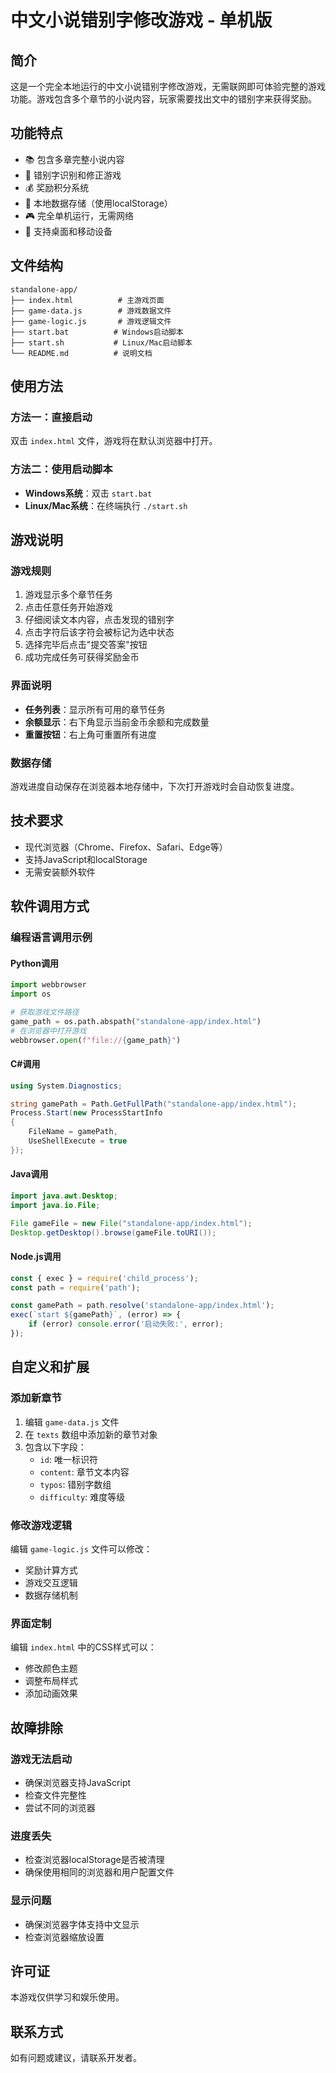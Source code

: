 # 中文小说错别字修改游戏 - 单机版

## 简介
这是一个完全本地运行的中文小说错别字修改游戏，无需联网即可体验完整的游戏功能。游戏包含多个章节的小说内容，玩家需要找出文中的错别字来获得奖励。

## 功能特点
- 📚 包含多章完整小说内容
- 🎯 错别字识别和修正游戏
- 💰 奖励积分系统
- 💾 本地数据存储（使用localStorage）
- 🎮 完全单机运行，无需网络
- 📱 支持桌面和移动设备

## 文件结构
```
standalone-app/
├── index.html          # 主游戏页面
├── game-data.js        # 游戏数据文件
├── game-logic.js       # 游戏逻辑文件
├── start.bat          # Windows启动脚本
├── start.sh           # Linux/Mac启动脚本
└── README.md          # 说明文档
```

## 使用方法

### 方法一：直接启动
双击 `index.html` 文件，游戏将在默认浏览器中打开。

### 方法二：使用启动脚本
- **Windows系统**：双击 `start.bat`
- **Linux/Mac系统**：在终端执行 `./start.sh`

## 游戏说明

### 游戏规则
1. 游戏显示多个章节任务
2. 点击任意任务开始游戏
3. 仔细阅读文本内容，点击发现的错别字
4. 点击字符后该字符会被标记为选中状态
5. 选择完毕后点击"提交答案"按钮
6. 成功完成任务可获得奖励金币

### 界面说明
- **任务列表**：显示所有可用的章节任务
- **余额显示**：右下角显示当前金币余额和完成数量
- **重置按钮**：右上角可重置所有进度

### 数据存储
游戏进度自动保存在浏览器本地存储中，下次打开游戏时会自动恢复进度。

## 技术要求
- 现代浏览器（Chrome、Firefox、Safari、Edge等）
- 支持JavaScript和localStorage
- 无需安装额外软件

## 软件调用方式

### 编程语言调用示例

#### Python调用
```python
import webbrowser
import os

# 获取游戏文件路径
game_path = os.path.abspath("standalone-app/index.html")
# 在浏览器中打开游戏
webbrowser.open(f"file://{game_path}")
```

#### C#调用
```csharp
using System.Diagnostics;

string gamePath = Path.GetFullPath("standalone-app/index.html");
Process.Start(new ProcessStartInfo
{
    FileName = gamePath,
    UseShellExecute = true
});
```

#### Java调用
```java
import java.awt.Desktop;
import java.io.File;

File gameFile = new File("standalone-app/index.html");
Desktop.getDesktop().browse(gameFile.toURI());
```

#### Node.js调用
```javascript
const { exec } = require('child_process');
const path = require('path');

const gamePath = path.resolve('standalone-app/index.html');
exec(`start ${gamePath}`, (error) => {
    if (error) console.error('启动失败:', error);
});
```

## 自定义和扩展

### 添加新章节
1. 编辑 `game-data.js` 文件
2. 在 `texts` 数组中添加新的章节对象
3. 包含以下字段：
   - `id`: 唯一标识符
   - `content`: 章节文本内容
   - `typos`: 错别字数组
   - `difficulty`: 难度等级

### 修改游戏逻辑
编辑 `game-logic.js` 文件可以修改：
- 奖励计算方式
- 游戏交互逻辑
- 数据存储机制

### 界面定制
编辑 `index.html` 中的CSS样式可以：
- 修改颜色主题
- 调整布局样式
- 添加动画效果

## 故障排除

### 游戏无法启动
- 确保浏览器支持JavaScript
- 检查文件完整性
- 尝试不同的浏览器

### 进度丢失
- 检查浏览器localStorage是否被清理
- 确保使用相同的浏览器和用户配置文件

### 显示问题
- 确保浏览器字体支持中文显示
- 检查浏览器缩放设置

## 许可证
本游戏仅供学习和娱乐使用。

## 联系方式
如有问题或建议，请联系开发者。